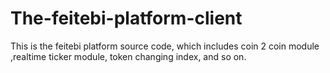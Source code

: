 # The-feitebi-platform-client
This is the feitebi platform source code, which includes coin 2 coin module
,realtime ticker module, token changing index, and so on.
